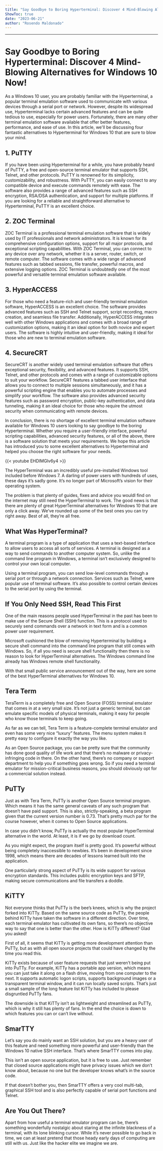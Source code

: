 ```yaml
---
title: "Say Goodbye to Boring Hyperterminal: Discover 4 Mind-Blowing Alternatives for Windows 10 Now!"
ShowToc: true 
date: "2023-06-21"
author: "Rosendo Maldonado"
---
```

*****
# Say Goodbye to Boring Hyperterminal: Discover 4 Mind-Blowing Alternatives for Windows 10 Now!

As a Windows 10 user, you are probably familiar with the Hyperterminal, a popular terminal emulation software used to communicate with various devices through a serial port or network. However, despite its widespread use, Hyperterminal lacks certain advanced features and can be quite tedious to use, especially for power users. Fortunately, there are many other terminal emulation software available that offer better features, performance, and ease of use. In this article, we'll be discussing four fantastic alternatives to Hyperterminal for Windows 10 that are sure to blow your mind.

## 1. PuTTY

If you have been using Hyperterminal for a while, you have probably heard of PuTTY, a free and open-source terminal emulator that supports SSH, Telnet, and other protocols. PuTTY is renowned for its simplicity, customizability, and robustness. With PuTTY, you can easily connect to any compatible device and execute commands remotely with ease. The software also provides a range of advanced features such as SSH encryption, RSA/DSA authentication, and support for multiple platforms. If you are looking for a reliable and straightforward alternative to Hyperterminal, PuTTY is an excellent choice.

## 2. ZOC Terminal

ZOC Terminal is a professional terminal emulation software that is widely used by IT professionals and network administrators. It is known for its comprehensive configuration options, support for all major protocols, and exceptional scripting capabilities. With ZOC Terminal, you can connect to any device over any network, whether it is a server, router, switch, or remote computer. The software comes with a wide range of advanced features such as tabbed sessions, file transfer, powerful macros, and extensive logging options. ZOC Terminal is undoubtedly one of the most powerful and versatile terminal emulation software available.

## 3. HyperACCESS

For those who need a feature-rich and user-friendly terminal emulation software, HyperACCESS is an excellent choice. The software provides advanced features such as SSH and Telnet support, script recording, macro creation, and seamless file transfer. Additionally, HyperACCESS integrates well with other Windows applications and comes with a broad range of customization options, making it an ideal option for both novice and expert users. The software is highly intuitive and user-friendly, making it ideal for those who are new to terminal emulation software.

## 4. SecureCRT

SecureCRT is another widely used terminal emulation software that offers exceptional security, flexibility, and advanced features. It supports SSH, Telnet, and other protocols and comes with a range of customizable options to suit your workflow. SecureCRT features a tabbed user interface that allows you to connect to multiple sessions simultaneously, and it has a powerful scripting engine that enables you to automate processes and simplify your workflow. The software also provides advanced security features such as password encryption, public-key authentication, and data tunneling, making it an ideal choice for those who require the utmost security when communicating with remote devices.

In conclusion, there is no shortage of excellent terminal emulation software available for Windows 10 users looking to say goodbye to the boring Hyperterminal. Whether you require a user-friendly interface, powerful scripting capabilities, advanced security features, or all of the above, there is a software solution that meets your requirements. We hope this article has introduced you to some excellent alternatives to Hyperterminal and helped you choose the right software for your needs.

{{< youtube EHDlMGlv6y4 >}} 



The HyperTerminal was an incredibly useful pre-installed Windows tool included before Windows 7. A darling of power users with hundreds of uses, these days it’s sadly gone. It’s no longer part of Microsoft’s vision for their operating system. 
 
The problem is that plenty of guides, fixes and advice you wouldl find on the internet may still need the HyperTerminal to work. The good news is that there are plenty of great HyperTerminal alternatives for Windows 10 that are only a click away. We’ve rounded up some of the best ones you can try right away. Best of all, they’re all free.
 
## What Was HyperTerminal?
 
A terminal program is a type of application that uses a text-based interface to allow users to access all sorts of services. A terminal is designed as a way to send commands to another computer system. So, unlike the command line program in Windows, a terminal isn’t exclusively designed to control your own local computer. 
 

 
Using a terminal program, you can send low-level commands through a serial port or through a network connection. Services such as Telnet, were popular use of terminal software. It’s also possible to control certain devices to the serial port by using the terminal.
 
## If You Only Need SSH, Read This First
 
One of the main reasons people used HyperTerminal in the past has been to make use of the Secure Shell (SSH) function. This is a protocol used to securely send commands over a network in text form and is a common power user requirement. 
 
Microsoft cushioned the blow of removing Hyperterminal by building a secure shell command into the command line program that still comes with Windows. So, if all you need is secure shell functionality then there is no reason to look for HyperTerminal alternatives. The Windows command line already has Windows remote shell functionality. 
 
With that small public service announcement out of the way, here are some of the best HyperTerminal alternatives for Windows 10.
 
## Tera Term
 
TeraTerm is a completely free and Open Source (FOSS) terminal emulator that comes in at a very small size. It’s not just a generic terminal, but can emulate specific models of physical terminals, making it easy for people who know those terminals to keep going.
 
As far as we can tell, Tera Term is a feature-complete terminal emulator and even has some very nice “luxury” features. The menu system makes it pretty easy to configure it exactly the way you like.
 
As an Open Source package, you can be pretty sure that the community has done good quality of life work and that there’s no malware or privacy-infringing code in there. On the other hand, there’s no company or support department to help you if something goes wrong. So if you need a terminal emulator for mission-critical business reasons, you should obviously opt for a commercial solution instead.
 
## PuTTy
 
Just as with Tera Term, PuTTy is another Open Source terminal program. Which means it has the same general caveats of any such program that doesn’t have paid support. This is also, strictly-speaking, a beta program given that the current version number is 0.73. That’s pretty much par for the course however, when it comes to Open Source applications.
 
In case you didn’t know, PuTTy is actually the most popular HyperTerminal alternative in the world. At least, it is if we go by download count.
 
As you might expect, the program itself is pretty good. It’s powerful without being completely inaccessible to newbies. It’s been in development since 1998, which means there are decades of lessons learned built into the application.
 
One particularly strong aspect of PuTTy is its wide support for various encryption standards. This includes public encryption keys and SFTP, making secure communications and file transfers a doddle.
 
## KiTTY
 
Not everyone thinks that PuTTy is the bee’s knees, which is why the project forked into KiTTy. Based on the same source code as PuTTy, the people behind KiTTy have taken the software in a different direction. Over time, each terminal emulator has cultivated its own fans, so there’s no objective way to say that one is better than the other. How is KiTTy different? Glad you asked!
 
First of all, it seems that KiTTy is getting more development attention than PuTTy, but as with all open source projects that could have changed by the time you read this.
 
KiTTy exists because of user feature requests that just weren’t being put into PuTTy. For example, KiTTy has a portable app version, which means you can just take it along on a flash drive, moving from one computer to the next. It supports automatic logon scripts, supports background images or a transparent terminal window, and it can run locally saved scripts. That’s just a small sample of the long feature list KiTTy has included to please disgruntled PuTTy fans.
 
The downside is that KiTTy isn’t as lightweight and streamlined as PuTTy, which is why it still has plenty of fans. In the end the choice is down to which features you can or can’t live without.
 
## SmarTTY
 
Let’s say you do mainly want an SSH solution, but you are a heavy user of this feature and need something more powerful and user-friendly than the Windows 10 native SSH interface. That’s where SmarTTY comes into play.
 
This isn’t an open source application, but it is free to use. Just remember that closed source applications might have privacy issues which we don’t know about, because no one but the developer knows what’s in the source code. 
 
If that doesn’t bother you, then SmarTTY offers a very cool multi-tab, graphical SSH tool and is also perfectly capable of serial port functions and Telnet.
 
## Are You Out There?
 
Apart from how useful a terminal emulator program can be, there’s something wonderfully nostalgic about staring at the infinite blackness of a terminal, with its lone blinking cursor. While it’s never possible to go back in time, we can at least pretend that those heady early days of computing are still with us. Just like the hacker elite we imagine we are.



